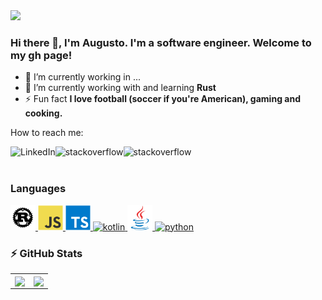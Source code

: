 <img src="https://images.unsplash.com/photo-1431512284068-4c4002298068?ixlib=rb-1.2.1&ixid=eyJhcHBfaWQiOjEyMDd9&auto=format&fit=crop&w=1280&h=300&q=100"/>

### Hi there 👋, I'm Augusto. I'm a software engineer. Welcome to my gh page! 

- 🔭 I’m currently working in ...
- 🌱 I’m currently working with and learning **Rust**
- ⚡ Fun fact **I love football (soccer if you're American), gaming and cooking.**

How to reach me: 

[<img align="left" alt="LinkedIn" src="https://img.shields.io/badge/linkedin-%230077B5.svg?&style=for-the-badge&logo=linkedin&logoColor=white" />][linkedin]
[<img align="left" alt="stackoverflow" src="https://img.shields.io/badge/stack%20overflow-FE7A16?logo=stack-overflow&logoColor=white&style=for-the-badge" />][stackoverflow]
[<img align="left" alt="stackoverflow" src="https://img.shields.io/badge/twitter-7dbeed?logo=twitter&logoColor=white&style=for-the-badge"/>][twitter]

<br />
<br />

### Languages

<p align="left"> <a href="https://www.rust-lang.org" target="_blank"> <img src="https://raw.githubusercontent.com/devicons/devicon/master/icons/rust/rust-plain.svg" alt="rust" width="40" height="40"/> </a> <a href="https://developer.mozilla.org/en-US/docs/Web/JavaScript" target="_blank"> <img src="https://raw.githubusercontent.com/devicons/devicon/master/icons/javascript/javascript-original.svg" alt="javascript" width="40" height="40"/> </a> <a href="https://www.typescriptlang.org/" target="_blank"> <img src="https://raw.githubusercontent.com/devicons/devicon/master/icons/typescript/typescript-original.svg" alt="typescript" width="40" height="40"/> </a> <a href="https://kotlinlang.org" target="_blank"> <img src="https://www.vectorlogo.zone/logos/kotlinlang/kotlinlang-icon.svg" alt="kotlin" width="40" height="40"/> </a> <a href="https://www.java.com" target="_blank"> <img src="https://raw.githubusercontent.com/devicons/devicon/master/icons/java/java-original.svg" alt="java" width="40" height="40"/> </a><a href="https://www.python.org" target="_blank"> <img src="https://www.vectorlogo.zone/logos/python/python-icon.svg" alt="python" width="40" height="40"/> </a></p>

### :zap: GitHub Stats

  <table>
    <tr>
        <td><img width="340px" align="center" src="https://github-readme-stats.vercel.app/api/top-langs/?username=augustocdias&hide=html&layout=compact&theme=dark" /></td>
        <td><img width="406px" align="center" src="https://github-readme-stats.vercel.app/api?username=augustocdias&hide=html&layout=full&theme=dark"/></td>
    </tr>   
  </table>


[linkedin]: https://www.linkedin.com/in/augustodias/
[stackoverflow]: https://stackoverflow.com/users/684562/augusto
[twitter]: https://twitter.com/augustocdias
